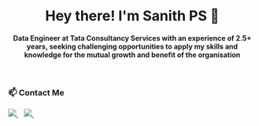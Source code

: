 <h1 align="center">Hey there! I'm Sanith PS 👋 </h1>
<h4 align="center">Data Engineer at Tata Consultancy Services with an experience of 2.5+ years, seeking challenging opportunities to apply my skills and knowledge for the mutual growth and benefit of the organisation </h4>

<br>

<div>
  <h3> 📫 Contact Me </h3>
  <p>
    <a href="https://www.linkedin.com/in/sanithps98/">
      <img src="https://img.shields.io/badge/LinkedIn-blue.svg?style=for-the-badge&logo=linkedin" />
    </a>&nbsp;&nbsp;
    <a href="https://www.instagram.com/sa___niii/">
      <img src="https://img.shields.io/badge/Instagram-E4405F?style=for-the-badge&logo=instagram&logoColor=white" />        
    </a>&nbsp;&nbsp;
  </p>
 </div>

